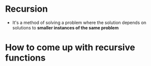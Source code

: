 # Recursion

* It's a method of solving a problem where the solution depends on solutions to **smaller instances of the same problem**

# How to come up with recursive functions

